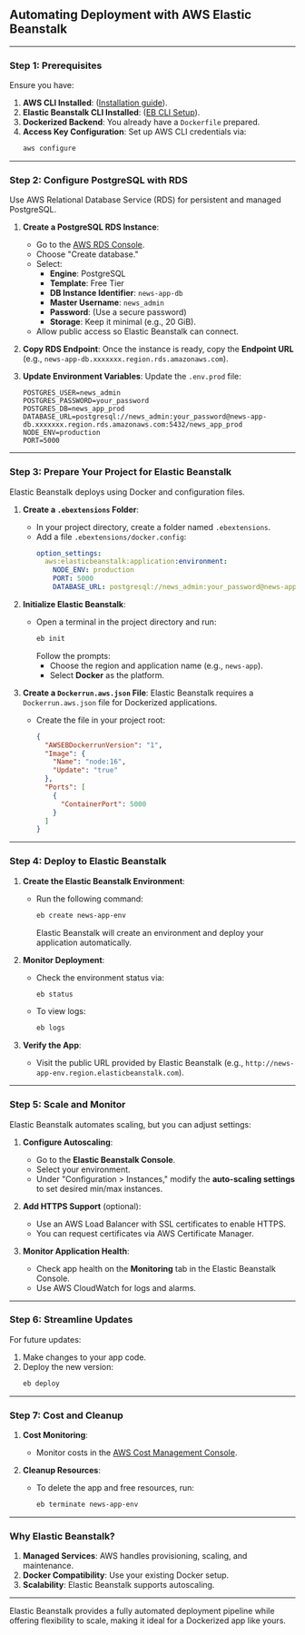 ## **Automating Deployment with AWS Elastic Beanstalk**

---

### **Step 1: Prerequisites**
Ensure you have:
1. **AWS CLI Installed**: ([Installation guide](https://docs.aws.amazon.com/cli/latest/userguide/install-cliv2.html)).
2. **Elastic Beanstalk CLI Installed**: ([EB CLI Setup](https://docs.aws.amazon.com/elasticbeanstalk/latest/dg/eb-cli3-install.html)).
3. **Dockerized Backend**: You already have a `Dockerfile` prepared.
4. **Access Key Configuration**: Set up AWS CLI credentials via:
   ```bash
   aws configure
   ```

---

### **Step 2: Configure PostgreSQL with RDS**
Use AWS Relational Database Service (RDS) for persistent and managed PostgreSQL.

1. **Create a PostgreSQL RDS Instance**:
   - Go to the [AWS RDS Console](https://aws.amazon.com/rds/).
   - Choose "Create database."
   - Select:
     - **Engine**: PostgreSQL
     - **Template**: Free Tier
     - **DB Instance Identifier**: `news-app-db`
     - **Master Username**: `news_admin`
     - **Password**: (Use a secure password)
     - **Storage**: Keep it minimal (e.g., 20 GiB).
   - Allow public access so Elastic Beanstalk can connect.

2. **Copy RDS Endpoint**:
   Once the instance is ready, copy the **Endpoint URL** (e.g., `news-app-db.xxxxxxx.region.rds.amazonaws.com`).

3. **Update Environment Variables**:
   Update the `.env.prod` file:
   ```env
   POSTGRES_USER=news_admin
   POSTGRES_PASSWORD=your_password
   POSTGRES_DB=news_app_prod
   DATABASE_URL=postgresql://news_admin:your_password@news-app-db.xxxxxxx.region.rds.amazonaws.com:5432/news_app_prod
   NODE_ENV=production
   PORT=5000
   ```

---

### **Step 3: Prepare Your Project for Elastic Beanstalk**
Elastic Beanstalk deploys using Docker and configuration files.

1. **Create a `.ebextensions` Folder**:
   - In your project directory, create a folder named `.ebextensions`.
   - Add a file `.ebextensions/docker.config`:
     ```yaml
     option_settings:
       aws:elasticbeanstalk:application:environment:
         NODE_ENV: production
         PORT: 5000
         DATABASE_URL: postgresql://news_admin:your_password@news-app-db.xxxxxxx.region.rds.amazonaws.com:5432/news_app_prod
     ```

2. **Initialize Elastic Beanstalk**:
   - Open a terminal in the project directory and run:
     ```bash
     eb init
     ```
     Follow the prompts:
     - Choose the region and application name (e.g., `news-app`).
     - Select **Docker** as the platform.

3. **Create a `Dockerrun.aws.json` File**:
   Elastic Beanstalk requires a `Dockerrun.aws.json` file for Dockerized applications.
   - Create the file in your project root:
     ```json
     {
       "AWSEBDockerrunVersion": "1",
       "Image": {
         "Name": "node:16",
         "Update": "true"
       },
       "Ports": [
         {
           "ContainerPort": 5000
         }
       ]
     }
     ```

---

### **Step 4: Deploy to Elastic Beanstalk**
1. **Create the Elastic Beanstalk Environment**:
   - Run the following command:
     ```bash
     eb create news-app-env
     ```
     Elastic Beanstalk will create an environment and deploy your application automatically.

2. **Monitor Deployment**:
   - Check the environment status via:
     ```bash
     eb status
     ```
   - To view logs:
     ```bash
     eb logs
     ```

3. **Verify the App**:
   - Visit the public URL provided by Elastic Beanstalk (e.g., `http://news-app-env.region.elasticbeanstalk.com`).

---

### **Step 5: Scale and Monitor**
Elastic Beanstalk automates scaling, but you can adjust settings:
1. **Configure Autoscaling**:
   - Go to the **Elastic Beanstalk Console**.
   - Select your environment.
   - Under "Configuration > Instances," modify the **auto-scaling settings** to set desired min/max instances.

2. **Add HTTPS Support** (optional):
   - Use an AWS Load Balancer with SSL certificates to enable HTTPS.
   - You can request certificates via AWS Certificate Manager.

3. **Monitor Application Health**:
   - Check app health on the **Monitoring** tab in the Elastic Beanstalk Console.
   - Use AWS CloudWatch for logs and alarms.

---

### **Step 6: Streamline Updates**
For future updates:
1. Make changes to your app code.
2. Deploy the new version:
   ```bash
   eb deploy
   ```

---

### **Step 7: Cost and Cleanup**
1. **Cost Monitoring**:
   - Monitor costs in the [AWS Cost Management Console](https://aws.amazon.com/aws-cost-management/).

2. **Cleanup Resources**:
   - To delete the app and free resources, run:
     ```bash
     eb terminate news-app-env
     ```

---

### **Why Elastic Beanstalk?**
1. **Managed Services**: AWS handles provisioning, scaling, and maintenance.
2. **Docker Compatibility**: Use your existing Docker setup.
3. **Scalability**: Elastic Beanstalk supports autoscaling.

---

Elastic Beanstalk provides a fully automated deployment pipeline while offering flexibility to scale, making it ideal for a Dockerized app like yours.
